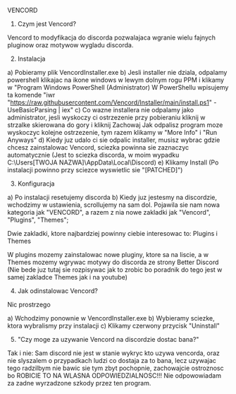 VENCORD

1. Czym jest Vencord?

Vencord to modyfikacja do discorda pozwalajaca wgranie wielu fajnych pluginow oraz motywow wygladu discorda. 

2. Instalacja

a) Pobieramy plik VencordInstaller.exe
b) Jesli installer nie dziala, odpalamy powershell klikajac na ikone windows w lewym dolnym rogu PPM i klikamy w "Program Windows PowerShell (Administrator)
W PowerShellu wpisujemy ta komende "iwr "https://raw.githubusercontent.com/Vencord/Installer/main/install.ps1" -UseBasicParsing | iex"
c) Co wazne installera nie odpalamy jako administrator, jesli wyskoczy ci ostrzezenie przy pobieraniu kliknij w strzalke skierowana do gory i kliknij Zachowaj
Jak odpalisz program moze wyskoczyc kolejne ostrzezenie, tym razem klikamy w "More Info" i "Run Anyways"
d) Kiedy juz udalo ci sie odpalic installer, musisz wybrac gdzie chcesz zainstalowac Vencord, sciezka powinna sie zaznaczyc automatycznie (Jest to sciezka discorda, w moim wypadku C:\Users\[TWOJA NAZWA]\AppData\Local\Discord)
e) Klikamy Install (Po instalacji powinno przy sciezce wyswietlic sie "[PATCHED]")  

3. Konfiguracja

a) Po instalacji resetujemy discorda
b) Kiedy juz jestesmy na discordzie, wchodzimy w ustawienia, scrollujemy na sam dol. Pojawila sie nam nowa kategoria jak "VENCORD", a razem z nia nowe zakladki jak "Vencord", "Plugins", "Themes";

Dwie zakladki, ktore najbardziej powinny ciebie interesowac to: Plugins i Themes

W plugins mozemy zainstalowac nowe pluginy, ktore sa na liscie, a w Themes mozemy wgrywac motywy do discorda ze strony Better Discord (Nie bede juz tutaj sie rozpisywac jak to zrobic bo poradnik do tego jest w samej zakladce Themes jak i na youtube)

4. Jak odinstalowac Vencord?

Nic prostrzego 

a) Wchodzimy ponownie w VencordInstaller.exe
b) Wybieramy sciezke, ktora wybralismy przy instalacji 
c) Klikamy czerwony przycisk "Uninstall"


5. "Czy moge za uzywanie Vencord na discordzie dostac bana?"

Tak i nie: Sam discord nie jest w stanie wykryc kto uzywa vencorda, oraz nie slyszalem o przypadkach ludzi co dostaja za to bana, lecz uzywajac tego radzilbym nie bawic sie tym zbyt pochopnie, zachowajcie ostroznosc bo ROBICIE TO NA WLASNA ODPOWIEDZIALNOSC!!! Nie odpowowiadam za zadne wyrzadzone szkody przez ten program.  


